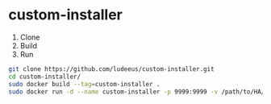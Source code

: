 # custom-installer

1. Clone 
2. Build
3. Run

```bash
git clone https://github.com/ludeeus/custom-installer.git
cd custom-installer/
sudo docker build --tag=custom-installer .
sudo docker run -d --name custom-installer -p 9999:9999 -v /path/to/HA/config:/config
```